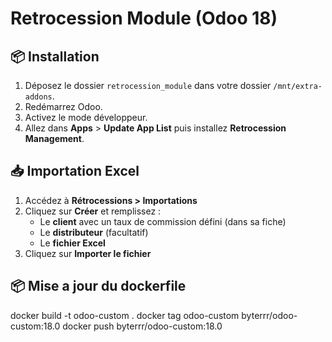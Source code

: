 # Retrocession Module (Odoo 18)

## 📦 Installation
1. Déposez le dossier `retrocession_module` dans votre dossier `/mnt/extra-addons`.
2. Redémarrez Odoo.
3. Activez le mode développeur.
4. Allez dans **Apps** > **Update App List** puis installez **Retrocession Management**.

## 📥 Importation Excel
1. Accédez à **Rétrocessions > Importations**
2. Cliquez sur **Créer** et remplissez :
   - Le **client** avec un taux de commission défini (dans sa fiche)
   - Le **distributeur** (facultatif)
   - Le **fichier Excel**
3. Cliquez sur **Importer le fichier**

## 📦 Mise a jour du dockerfile
docker build -t odoo-custom .
docker tag odoo-custom byterrr/odoo-custom:18.0
docker push byterrr/odoo-custom:18.0
